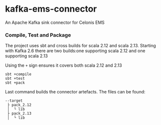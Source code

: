 # kafka-ems-connector
An Apache Kafka sink connector for Celonis EMS 


### Compile, Test and Package

The project uses sbt and cross builds for scala 2.12 and scala 2.13.
Starting with Kafka 2.6 there are two builds:one supporting scala 2.12 and one supporting scala 2.13

Using the `+` sign ensures it covers both scala 2.12 and 2.13

```shell
sbt +compile
sbt +test
sbt +pack
```

Last command builds the connector artefacts. The files can be found:

```shell
--target
 ├ pack_2.12
 │  └ lib
 ├ pack_2.13
 │  └ lib
```